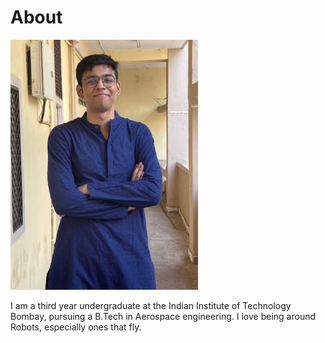 # About

<img src="/images/2.jpeg" width="300" height="400">

I am a third year undergraduate at the Indian Institute of Technology Bombay, pursuing a B.Tech in Aerospace engineering. I love being around Robots, especially ones that fly. 
